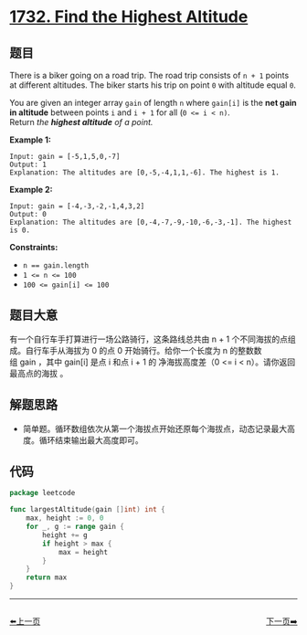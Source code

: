 # [1732. Find the Highest Altitude](https://leetcode.com/problems/find-the-highest-altitude/)


## 题目

There is a biker going on a road trip. The road trip consists of `n + 1` points at different altitudes. The biker starts his trip on point `0` with altitude equal `0`.

You are given an integer array `gain` of length `n` where `gain[i]` is the **net gain in altitude** between points `i` and `i + 1` for all (`0 <= i < n)`. Return *the **highest altitude** of a point.*

**Example 1:**

```
Input: gain = [-5,1,5,0,-7]
Output: 1
Explanation: The altitudes are [0,-5,-4,1,1,-6]. The highest is 1.
```

**Example 2:**

```
Input: gain = [-4,-3,-2,-1,4,3,2]
Output: 0
Explanation: The altitudes are [0,-4,-7,-9,-10,-6,-3,-1]. The highest is 0.
```

**Constraints:**

- `n == gain.length`
- `1 <= n <= 100`
- `100 <= gain[i] <= 100`

## 题目大意

有一个自行车手打算进行一场公路骑行，这条路线总共由 n + 1 个不同海拔的点组成。自行车手从海拔为 0 的点 0 开始骑行。给你一个长度为 n 的整数数组 gain ，其中 gain[i] 是点 i 和点 i + 1 的 净海拔高度差（0 <= i < n）。请你返回 最高点的海拔 。

## 解题思路

- 简单题。循环数组依次从第一个海拔点开始还原每个海拔点，动态记录最大高度。循环结束输出最大高度即可。

## 代码

```go
package leetcode

func largestAltitude(gain []int) int {
	max, height := 0, 0
	for _, g := range gain {
		height += g
		if height > max {
			max = height
		}
	}
	return max
}
```


----------------------------------------------
<div style="display: flex;justify-content: space-between;align-items: center;">
<p><a href="https://books.halfrost.com/leetcode/ChapterFour/1700~1799/1725.Number-Of-Rectangles-That-Can-Form-The-Largest-Square/">⬅️上一页</a></p>
<p><a href="https://books.halfrost.com/leetcode/ChapterFour/1700~1799/1734.Decode-XORed-Permutation/">下一页➡️</a></p>
</div>
